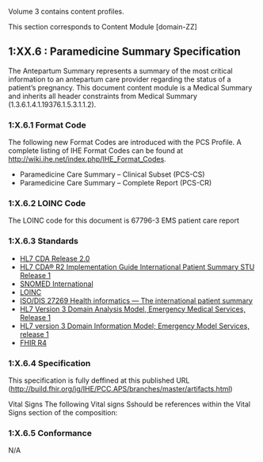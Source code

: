 Volume 3 contains content profiles.

This section corresponds to Content Module [domain-ZZ]

## 1:XX.6 : Paramedicine Summary Specification 
The Antepartum Summary represents a summary of the most critical information to an antepartum care provider regarding the status of a patient’s pregnancy. This document content module is a Medical Summary and inherits all header constraints from Medical Summary (1.3.6.1.4.1.19376.1.5.3.1.1.2).

### 1:X.6.1 Format Code

The following new Format Codes are introduced with the PCS Profile. A complete listing of IHE Format Codes can be found at http://wiki.ihe.net/index.php/IHE_Format_Codes.

* Paramedicine Care Summary – Clinical Subset (PCS-CS)
* Paramedicine Care Summary – Complete Report (PCS-CR)


### 1:X.6.2 LOINC Code
The LOINC code for this document is 67796-3 EMS patient care report

### 1:X.6.3 Standards
* [HL7 CDA Release 2.0](http://www.hl7.org/documentcenter/public/standards/dstu/CDAR2_IG_PROCNOTE_DSTU_R1_2010JUL.zip)
* [HL7 CDA® R2 Implementation Guide International Patient Summary STU Release 1](https://www.hl7.org/implement/standards/product_brief.cfm?product_id=483)
* [SNOMED International](http://www.snomed.org/snomed-ct/get-snomed-ct)
* [LOINC](http://www.regenstrief.org/medinformatics/loinc/)
* [ISO/DIS 27269 Health informatics — The international patient summary](https://www.iso.org/standard/79491.html)
* [HL7 Version 3 Domain Analysis Model, Emergency Medical Services, Release 1](http://www.hl7.org/implement/standards/product_brief.cfm?product_id=421)
* [HL7 version 3 Domain Information Model; Emergency Model Services, release 1](http://www.hl7.org/implement/standards/product_brief.cfm?product_id=302 )
* [FHIR R4](http://hl7.org/fhir/R4/)

### 1:X.6.4 Specification

This specification is fully deffined at this published URL (http://build.fhir.org/ig/IHE/PCC.APS/branches/master/artifacts.html)


Vital Signs 
The following Vital signs Sshould be references within the Vital Signs section of the composition:

### 1:X.6.5 Conformance
N/A
